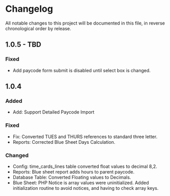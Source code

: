 # Changelog

All notable changes to this project will be documented in this file, in reverse chronological order by release.

## 1.0.5 - TBD
### Fixed
- Add paycode form submit is disabled until select box is changed.

## 1.0.4
### Added
- Add: Support Detailed Paycode Import

### Fixed
- Fix: Converted TUES and THURS references to standard three letter.
- Reports: Corrected Blue Sheet Days Calculation. 

### Changed
- Config: time_cards_lines table converted float values to decimal 8,2.
- Reports: Blue sheet report adds hours to parent paycode.
- Database Table: Converted Floating values to Decimals.
- Blue Sheet: PHP Notice is array values were uninitialized.  Added initialization routine to avoid notices, and having to check array keys.